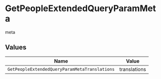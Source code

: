# GetPeopleExtendedQueryParamMeta

meta


## Values

| Name                                          | Value                                         |
| --------------------------------------------- | --------------------------------------------- |
| `GetPeopleExtendedQueryParamMetaTranslations` | translations                                  |